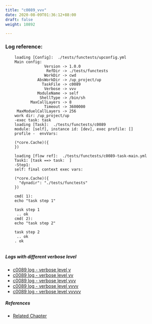```yaml
---
title: "c0089_vvv"
date: 2020-08-09T01:36:12+88:00
draft: false
weight: 10892

---
```


### Log reference: <no value>

```
    loading [Config]:  ./tests/functests/upconfig.yml
    Main config:
                 Version -> 1.0.0
                  RefDir -> ./tests/functests
                 WorkDir -> cwd
              AbsWorkDir -> /up_project/up
                TaskFile -> c0089
                 Verbose -> vvv
              ModuleName -> self
               ShellType -> /bin/sh
           MaxCallLayers -> 8
                 Timeout -> 3600000
     MaxModuelCallLayers -> 256
    work dir: /up_project/up
    -exec task: task
    loading [Task]:  ./tests/functests/c0089
    module: [self], instance id: [dev], exec profile: []
    profile -  envVars:
    
    (*core.Cache)({
    })
    
    loading [flow ref]:  ./tests/functests/c0089-task-main.yml
    Task1: [task ==> task:  ]
    -Step1:
    self: final context exec vars:
    
    (*core.Cache)({
      "dynadir": "./tests/functests"
    })
    
    cmd( 1):
    echo "task step 1"
    
    task step 1
     .. ok
    cmd( 2):
    echo "task step 2"
    
    task step 2
     .. ok
    . ok
    
```

##### Logs with different verbose level
* [c0089 log - verbose level v](../../logs/c0089_v)
* [c0089 log - verbose level vv](../../logs/c0089_vv)
* [c0089 log - verbose level vvv](../../logs/c0089_vvv)
* [c0089 log - verbose level vvvv](../../logs/c0089_vvvv)
* [c0089 log - verbose level vvvvv](../../logs/c0089_vvvvv)

##### References
* [Related Chapter](../../organization/c0089)
